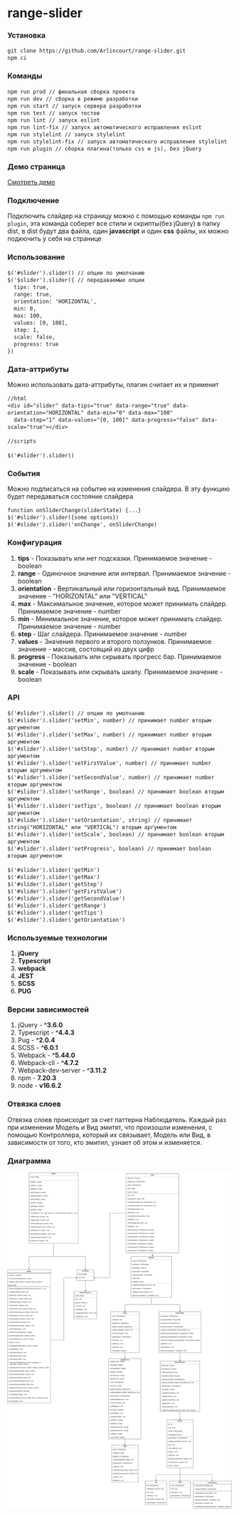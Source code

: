 # range-slider

### Установка

    git clone https://github.com/Arlincourt/range-slider.git
    npm ci
    
### Команды

    npm run prod // финальная сборка проекта
    npm run dev // сборка в режиме разработки
    npm run start // запуск сервера разработки
    npm run test // запуск тестов
    npm run lint // запуск eslint
    npm run lint-fix // запуск автоматического исправления eslint
    npm run stylelint // запуск stylelint
    npm run stylelint-fix // запуск автоматического исправления stylelint
    npm run plugin // сборка плагина(только css и js), без jQuery 
    
### Демо страница

[Смотреть демо](https://arlincourt.github.io/range-slider/index.html)

### Подключение

Подключить слайдер на страницу можно с помощью команды `npm run plugin`, эта 
команда соберет все стили и скрипты(без jQuery) в папку dist, в dist будут два 
файла, один **javascript** и один **css** файлы, их можно подкючить у себя на странице

### Использование

    $('#slider').slider() // опции по умолчанию
    $('$slider').slider({ // передаваемые опции
      tips: true,
      range: true,
      orientation: 'HORIZONTAL',
      min: 0,
      max: 100,
      values: [0, 100],
      step: 1,
      scale: false,
      progress: true
    })
    
### Дата-аттрибуты
 Можно использовать дата-аттрибуты, плагин считает их и применит

    //html
    <div id="slider" data-tips="true" data-range="true" data-orientation="HORIZONTAL" data-min="0" data-max="100" 
      data-step="1" data-values="[0, 100]" data-progress="false" data-scale="true"></div>
      
    //scripts
    
    $('#slider').slider()
      
### События
Можно подписаться на событие на изменения слайдера. В эту функцию будет передаваться состояние слайдера
    
    function onSliderChange(sliderState) {...}
    $('#slider').slider({some options})
    $('#slider').slider('onChange', onSliderChange)
    
### Конфигурация

1. **tips** - Показывать или нет подсказки. Принимаемое значение - boolean
2. **range** - Одиночное значение или интервал. Принимаемое значение - boolean
3. **orientation** - Вертикальный или горизонтальный вид. Принимаемое значение - "HORIZONTAL" или "VERTICAL"
4. **max** - Максимальное значение, которое может принимать слайдер. Принимаемое значение - number
5. **min** - Минимальное значение, которое может принимать слайдер. Принимаемое значение - number
6. **step** - Шаг слайдера. Принимаемое значение - number
7. **values** - Значения первого и второго ползунков. Принимаемое значение - массив, состоящий из двух цифр
8. **progress** - Показывать или скрывать прогресс бар. Принимаемое значение - boolean
9. **scale** - Показывать или скрывать шкалу. Принимаемое значение - boolean

### API
    
    $('#slider').slider() // опции по умолчанию
    $('#slider').slider('setMin', number) // принимает number вторым аргументом
    $('#slider').slider('setMax', number) // принимает number вторым аргументом
    $('#slider').slider('setStep', number) // принимает number вторым аргументом
    $('#slider').slider('setFirstValue', number) // принимает number вторым аргументом
    $('#slider').slider('setSecondValue', number) // принимает number вторым аргументом
    $('#slider').slider('setRange', boolean) // принимает boolean вторым аргументом
    $('#slider').slider('setTips', boolean) // принимает boolean вторым аргументом
    $('#slider').slider('setOrientation', string) // принимает string("HORIZONTAL" или "VERTICAL") вторым аргументом
    $('#slider').slider('setScale', boolean) // принимает boolean вторым аргументом
    $('#slider').slider('setProgress', boolean) // принимает boolean вторым аргументом
    
    $('#slider').slider('getMin')
    $('#slider').slider('getMax')
    $('#slider').slider('getStep') 
    $('#slider').slider('getFirstValue') 
    $('#slider').slider('getSecondValue') 
    $('#slider').slider('getRange') 
    $('#slider').slider('getTips') 
    $('#slider').slider('getOrientation') 
  
 ### Используемые технологии
 
 1. **jQuery**
 2. **Typescript**
 3. **webpack**
 4. **JEST**
 5. **SCSS**
 6. **PUG**

 ### Версии зависимостей

 1. jQuery - **^3.6.0**
 2. Typescript - **^4.4.3**
 3. Pug - **^2.0.4**
 4. SCSS - **^6.0.1**
 5. Webpack - **^5.44.0**
 6. Webpack-cli - **^4.7.2**
 7. Webpack-dev-server - **^3.11.2**
 8. npm - **7.20.3**
 9. node - **v16.6.2**
 
 ### Отвязка слоев
 
 Отвязка слоев происходит за счет паттерна Наблюдатель. Каждый раз при изменении Модель и Вид эмитят, что произошли изменения, с помощью Контроллера, который их связывает,
 Модель или Вид, в зависимости от того, кто эмитил, узнает об этом и изменяется.
 
 ### Диаграмма
 
 ![](src/assets/uml.png)